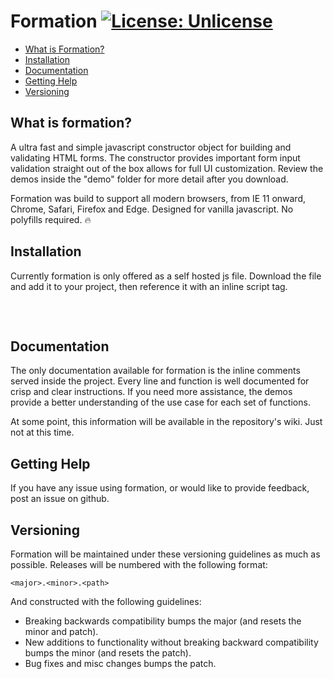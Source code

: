 # Formation [![License: Unlicense](https://img.shields.io/badge/license-Unlicense-blue.svg)](http://unlicense.org/)
* [What is Formation?](#what-is-formation)
* [Installation](#installation)
* [Documentation](#documentation)
* [Getting Help](#getting-help)
* [Versioning](#versioning)

## What is formation?
A ultra fast and simple javascript constructor object for building and validating HTML forms. The constructor provides important form input validation straight out of the box allows for full UI customization. Review the demos inside the "demo" folder for more detail after you download.

Formation was build to support all modern browsers, from IE 11 onward, Chrome, Safari, Firefox and Edge. Designed for vanilla javascript. No polyfills required. :fire:

## Installation
Currently formation is only offered as a self hosted js file. Download the file and add it to your project, then reference it with an inline script tag.

<pre>
<script src="[path to file]/formation.js"></script>
</pre>

## Documentation
The only documentation available for formation is the inline comments served inside the project. Every line and function is well documented for crisp and clear instructions. If you need more assistance, the demos provide a better understanding of the use case for each set of functions.

At some point, this information will be available in the repository's wiki. Just not at this time.

## Getting Help
If you have any issue using formation, or would like to provide feedback, post an issue on github.

## Versioning
Formation will be maintained under these versioning guidelines as much as possible. Releases will be numbered with the following format:

`<major>.<minor>.<path>`

And constructed with the following guidelines:
+ Breaking backwards compatibility bumps the major (and resets the minor and patch).
+ New additions to functionality without breaking backward compatibility bumps the minor (and resets the patch).
+ Bug fixes and misc changes bumps the patch.
